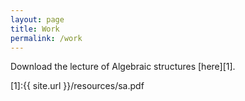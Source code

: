 ```yaml
---
layout: page
title: Work
permalink: /work
---
```


Download the lecture of Algebraic structures [here][1].

[1]:{{ site.url }}/resources/sa.pdf
